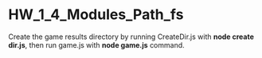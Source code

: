 # HW_1_4_Modules_Path_fs

Create the game results directory by running CreateDir.js with **node create dir.js**, then run game.js with **node game.js** command.
